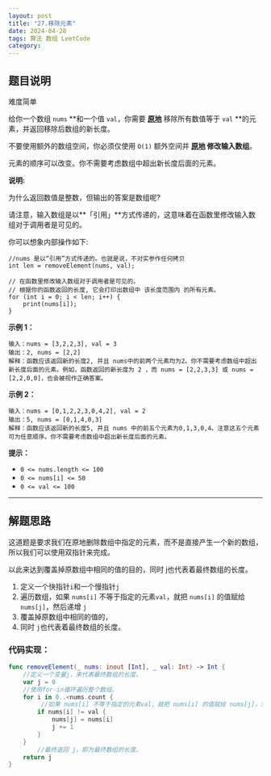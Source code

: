 ```yaml
---
layout: post
title: "27.移除元素"
date: 2024-04-28
tags: 算法 数组 LeetCode
category: 
---
```

## 题目说明
难度简单

给你一个数组 `nums` **和一个值 `val`，你需要 **[原地](https://baike.baidu.com/item/%E5%8E%9F%E5%9C%B0%E7%AE%97%E6%B3%95)** 移除所有数值等于 `val` **的元素，并返回移除后数组的新长度。

不要使用额外的数组空间，你必须仅使用 `O(1)` 额外空间并 **[原地](https://baike.baidu.com/item/%E5%8E%9F%E5%9C%B0%E7%AE%97%E6%B3%95) 修改输入数组**。

元素的顺序可以改变。你不需要考虑数组中超出新长度后面的元素。

**说明:**

为什么返回数值是整数，但输出的答案是数组呢?

请注意，输入数组是以**「引用」**方式传递的，这意味着在函数里修改输入数组对于调用者是可见的。

你可以想象内部操作如下:

```
//nums 是以“引用”方式传递的。也就是说，不对实参作任何拷贝
int len = removeElement(nums, val);

// 在函数里修改输入数组对于调用者是可见的。
// 根据你的函数返回的长度, 它会打印出数组中 该长度范围内 的所有元素。
for (int i = 0; i < len; i++) {
    print(nums[i]);
}

```

**示例 1：**

```
输入：nums = [3,2,2,3], val = 3
输出：2, nums = [2,2]
解释：函数应该返回新的长度2, 并且 nums中的前两个元素均为2。你不需要考虑数组中超出新长度后面的元素。例如，函数返回的新长度为 2 ，而 nums = [2,2,3,3] 或 nums = [2,2,0,0]，也会被视作正确答案。

```

**示例 2：**

```
输入：nums = [0,1,2,2,3,0,4,2], val = 2
输出：5, nums = [0,1,4,0,3]
解释：函数应该返回新的长度5, 并且 nums 中的前五个元素为0,1,3,0,4。注意这五个元素可为任意顺序。你不需要考虑数组中超出新长度后面的元素。

```

**提示：**

- `0 <= nums.length <= 100`
- `0 <= nums[i] <= 50`
- `0 <= val <= 100`

---

## 解题思路

这道题是要求我们在原地删除数组中指定的元素，而不是直接产生一个新的数组，所以我们可以使用双指针来完成。

以此来达到覆盖掉原数组中相同的值的目的，同时 j也代表着最终数组的长度。

1. 定义一个快指针`i`和一个慢指针`j`
2. 遍历数组，如果 `nums[i]` 不等于指定的元素`val`，就把 `nums[i]` 的值赋给 `nums[j]`，然后递增 `j`
3. 覆盖掉原数组中相同的值的，
4. 同时 `j`也代表着最终数组的长度。

### 代码实现：

```swift
func removeElement(_ nums: inout [Int], _ val: Int) -> Int {
    //定义一个变量j，来代表最终数组的长度。
    var j = 0 
    //使用for-in循环遍历整个数组。
    for i in 0..<nums.count { 
         //如果 nums[i] 不等于指定的元素val，就把 nums[i] 的值赋给 nums[j]，然后递增 j。
        if nums[i] != val { 
            nums[j] = nums[i]
            j += 1
        }
    }
		//最终返回 j，即为最终数组的长度。
    return j
}
```
